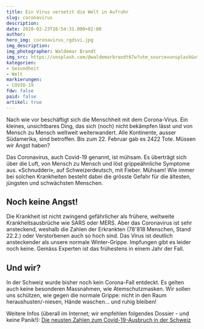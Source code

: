 ```yaml
---
title: Ein Virus versetzt die Welt in Aufruhr
slug: coronavirus
description:
date: 2020-02-23T16:54:31.000+02:00
author:
hero_img: coronavirus_rgdsvi.jpg
img_description:
img_photographer: Waldemar Brandt
img_src: https://unsplash.com/@waldemarbrandt67w?utm_source=unsplash&utm_medium=referral&utm_content=creditCopyText
kategorien:
- Gesundheit
- Welt
markierungen:
- COVID-19
fdw: false
paid: false
artikel: true
---
```

Nach wie vor beschäftigt sich die Menschheit mit dem Corona-Virus. Ein kleines,
unsichtbares Ding, das sich (noch) nicht bekämpfen lässt und von Mensch zu
Mensch weltweit weiterwandert. Alle Kontinente, ausser Südamerika, sind
betroffen. Bis zum 22. Februar gab es 2422 Tote. Müssen wir Angst haben?

Das Coronavirus, auch Covid-19 genannt, ist mühsam. Es überträgt sich über die
Luft, von Mensch zu Mensch und löst grippeähnliche Symptome aus. «Schnudderi»,
auf Schweizerdeutsch, mit Fieber. Mühsam! Wie immer bei solchen Krankheiten
besteht dabei die grösste Gefahr für die ältesten, jüngsten und schwächsten
Menschen.

## Noch keine Angst!

Die Krankheit ist nicht zwingend gefährlicher als frühere, weltweite
Krankheitsausbrüche wie SARS oder MERS. Aber das Coronavirus ist sehr
ansteckend, weshalb die Zahlen der Erkrankten (78'818 Menschen, Stand 22.2.)
oder Verstorbenen auch so hoch sind. Das Virus ist deutlich ansteckender als
unsere normale Winter-Grippe. Impfungen gibt es leider noch keine. Gemäss
Experten ist das frühestens in einem Jahr der Fall.

## Und wir?

In der Schweiz wurde bisher noch kein Corona-Fall entdeckt. Es gelten auch keine
besonderen Massnahmen, wie Atemschutzmasken. Wir sollen uns schützen, wie gegen
die normale Grippe: nicht in den Raum heraushusten/-niesen, Hände waschen… und
ruhig bleiben!

​Weitere Infos (überall im Internet; wir empfehlen folgendes Dossier - und keine
Panik!): [Die neusten Zahlen zum Covid-19-Ausbruch in der Schweiz](https://interaktiv.derbund.ch/2020/wuhan-coronavirus-ausbruch/?nosome)
